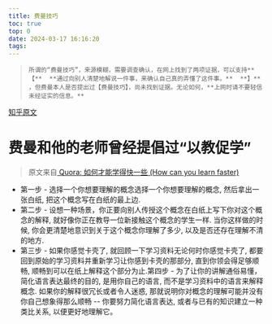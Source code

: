 ```yaml
---
title: 费曼技巧
toc: true
top: 0
date: 2024-03-17 16:16:20
tags:
---
```

>     所谓的“费曼技巧”，来源模糊，需要调查确认，在网上找到了两项证据，可以支持**【**  **通过向别人清楚地解说一件事，来确认自己真的弄懂了这件事。**  **】** ，但费曼本人是否提出过【费曼技巧】，尚未找到证据。无论如何，**上网时请不要轻信未经证实的信息。**

<!-- more -->

[知乎原文](https://www.zhihu.com/question/20576786)

# 费曼和他的老师曾经提倡过“以教促学”

> 原文来自[ Quora: 如何才能学得快一些 (How can you learn faster)](https://link.zhihu.com/?target=http%3A//www.quora.com/Learning-New-Things/How-can-you-learn-faster/answer/Acaz-Pereira)

* 第一步 - 选择一个你想要理解的概念选择一个你想要理解的概念, 然后拿出一张白纸, 把这个概念写在白纸的最上边.
* 第二步 - 设想一种场景，你正要向别人传授这个概念在白纸上写下你对这个概念的解释, 就好像你正在教导一位新接触这个概念的学生一样. 当你这样做的时候, 你会更清楚地意识到关于这个概念你理解了多少, 以及是否还存在理解不清的地方.
* 第三步 - 如果你感觉卡壳了, 就回顾一下学习资料无论何时你感觉卡壳了, 都要回到原始的学习资料并重新学习让你感到卡壳的那部分, 直到你领会得足够顺畅, 顺畅到可以在纸上解释这个部分为止.第四步 - 为了让你的讲解通俗易懂，简化语言表达最终的目的, 是用你自己的语言, 而不是学习资料中的语言来解释概念. 如果你的解释很冗长或者令人迷惑, 那就说明你对概念的理解可能并没有你自己想象得那么顺畅 -- 你要努力简化语言表达, 或者与已有的知识建立一种类比关系, 以便更好地理解它。
